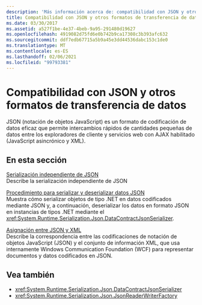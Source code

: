 ```yaml
---
description: 'Más información acerca de: compatibilidad con JSON y otros formatos de Transferencia de datos'
title: Compatibilidad con JSON y otros formatos de transferencia de datos
ms.date: 03/30/2017
ms.assetid: a527f1be-4e37-4beb-9a95-291480d19627
ms.openlocfilehash: 4919082d75fd6e0b742b9ca17308c3b393afc632
ms.sourcegitcommit: ddf7edb67715a5b9a45e3dd44536dabc153c1de0
ms.translationtype: MT
ms.contentlocale: es-ES
ms.lasthandoff: 02/06/2021
ms.locfileid: "99793381"
---
```

# <a name="support-for-json-and-other-data-transfer-formats"></a>Compatibilidad con JSON y otros formatos de transferencia de datos

JSON (notación de objetos JavaScript) es un formato de codificación de datos eficaz que permite intercambios rápidos de cantidades pequeñas de datos entre los exploradores de cliente y servicios web con AJAX habilitado (JavaScript asincrónico y XML).  
  
## <a name="in-this-section"></a>En esta sección  

 [Serialización independiente de JSON](stand-alone-json-serialization.md)  
 Describe la serialización independiente de JSON  
  
 [Procedimiento para serializar y deserializar datos JSON](how-to-serialize-and-deserialize-json-data.md)  
 Muestra cómo serializar objetos de tipo .NET en datos codificados mediante JSON y, a continuación, deserializar los datos en formato JSON en instancias de tipos .NET mediante el <xref:System.Runtime.Serialization.Json.DataContractJsonSerializer>.  
  
 [Asignación entre JSON y XML](mapping-between-json-and-xml.md)  
 Describe la correspondencia entre las codificaciones de notación de objetos JavaScript (JSON) y el conjunto de información XML, que usa internamente Windows Communication Foundation (WCF) para representar documentos y datos codificados en JSON.  
  
## <a name="see-also"></a>Vea también

- <xref:System.Runtime.Serialization.Json.DataContractJsonSerializer>
- <xref:System.Runtime.Serialization.Json.JsonReaderWriterFactory>
